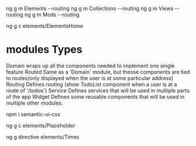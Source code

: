 ng g m Elements --routing
ng g m Collections --routing
ng g m Views --routing
ng g m Mods --routing

ng g c elements/ElementsHome

# modules Types
Domain wraps up all the components needed to implement one single feature
Routed Same as a 'Domain' module, but thesse components are tied to routes(only displayed when the user is at some particular address)
Routing Defines routing (show TodoList component when a user is at a route of '/todos')
Service Defines services that will be used in multiple parts of the app
Widget Defines some reusable components that will be used in multiple other modules.



npm i semantic-ui-css


ng g c elements/Placeholder 

ng g directive elements/Times
